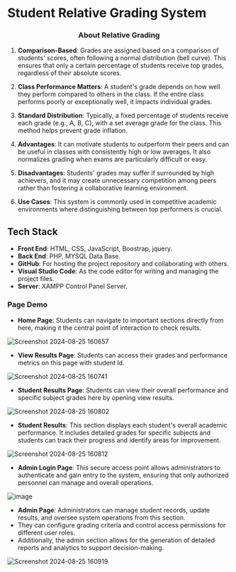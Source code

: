 
<h1 align="left">Student Relative Grading System</h1>
<h3 align="center">About Relative Grading</h3>

1. **Comparison-Based**: Grades are assigned based on a comparison of students' scores, often following a normal distribution (bell curve). This ensures that only a certain percentage of students receive top grades, regardless of their absolute scores.

2. **Class Performance Matters**: A student's grade depends on how well they perform compared to others in the class. If the entire class performs poorly or exceptionally well, it impacts individual grades.

3. **Standard Distribution**: Typically, a fixed percentage of students receive each grade (e.g., A, B, C), with a set average grade for the class. This method helps prevent grade inflation.

4. **Advantages**: It can motivate students to outperform their peers and can be useful in classes with consistently high or low averages. It also normalizes grading when exams are particularly difficult or easy.

5. **Disadvantages**: Students' grades may suffer if surrounded by high achievers, and it may create unnecessary competition among peers rather than fostering a collaborative learning environment.

6. **Use Cases**: This system is commonly used in competitive academic environments where distinguishing between top performers is crucial.

<h2 align="left">Tech Stack</h2>

- **Front End**: HTML, CSS, JavaScript, Boostrap, jquery.
- **Back End**: PHP, MYSQL Data Base.
- **GitHub**: For hosting the project repository and collaborating with others.
- **Visual Studio Code**: As the code editor for writing and managing the project files.
- **Server**: XAMPP Control Panel Server.

<h3>Page Demo</h3>

- **Home Page**: Students can navigate to important sections directly from here, making it the central point of interaction to check results.

![Screenshot 2024-08-25 160657](https://github.com/user-attachments/assets/67e719c6-dfad-4b2e-b430-6cf60d94bb12)
- **View Results Page**: Students can access their grades and performance metrics on this page with student Id.
  
![Screenshot 2024-08-25 160741](https://github.com/user-attachments/assets/5fb629a7-d910-4c87-882a-d52a23ae4e2d)
- **Student Results Page**: Students can view their overall performance and specific subject grades here by opening view results.
  
![Screenshot 2024-08-25 160802](https://github.com/user-attachments/assets/c03f700f-46b3-44a5-b903-3fba7d671552)
- **Student Results**: This section displays each student's overall academic performance. It includes detailed grades for specific subjects and students can track their progress and identify areas for improvement.

![Screenshot 2024-08-25 160812](https://github.com/user-attachments/assets/239518c3-2c28-4091-8eff-7c8a2f6497bd)
- **Admin Login Page**: This secure access point allows administrators to authenticate and gain entry to the system, ensuring that only authorized personnel can manage and overall operations.

![image](https://github.com/user-attachments/assets/f7c16d8e-6986-4019-a048-53fd8895034d)
- **Admin Page**: Administrators can manage student records, update results, and oversee system operations from this section.
- They can configure grading criteria and control access permissions for different user roles.
- Additionally, the admin section allows for the generation of detailed reports and analytics to support decision-making.
  
![Screenshot 2024-08-25 160919](https://github.com/user-attachments/assets/27d1fb8c-e36f-402e-ad58-b32ece9dcd33)
